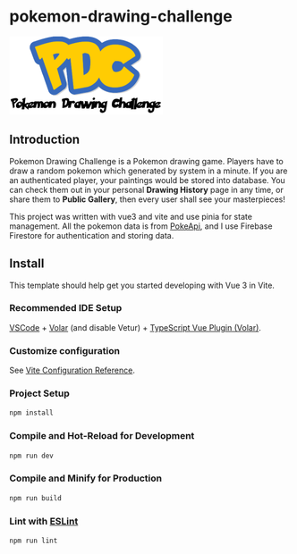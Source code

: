 # pokemon-drawing-challenge

![](./src/assets/pdc_logo.png)

## Introduction

Pokemon Drawing Challenge is a Pokemon drawing game. Players have to draw a random pokemon which generated by system in a minute. If you are an authenticated player, your paintings would be stored into database. You can check them out in your personal **Drawing History** page in any time, or share them to **Public Gallery**, then every user shall see your masterpieces!

This project was written with vue3 and vite and use pinia for state management. All the pokemon data is from [PokeApi](https://pokeapi.co/), and I use Firebase Firestore for authentication and storing data.

## Install

This template should help get you started developing with Vue 3 in Vite.

### Recommended IDE Setup

[VSCode](https://code.visualstudio.com/) + [Volar](https://marketplace.visualstudio.com/items?itemName=Vue.volar) (and disable Vetur) + [TypeScript Vue Plugin (Volar)](https://marketplace.visualstudio.com/items?itemName=Vue.vscode-typescript-vue-plugin).

### Customize configuration

See [Vite Configuration Reference](https://vitejs.dev/config/).

### Project Setup

```sh
npm install
```

### Compile and Hot-Reload for Development

```sh
npm run dev
```

### Compile and Minify for Production

```sh
npm run build
```

### Lint with [ESLint](https://eslint.org/)

```sh
npm run lint
```
